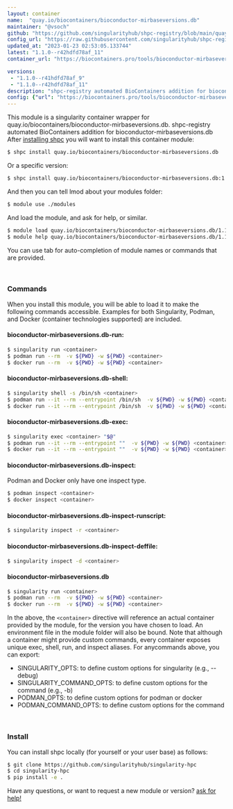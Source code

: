 ```yaml
---
layout: container
name:  "quay.io/biocontainers/bioconductor-mirbaseversions.db"
maintainer: "@vsoch"
github: "https://github.com/singularityhub/shpc-registry/blob/main/quay.io/biocontainers/bioconductor-mirbaseversions.db/container.yaml"
config_url: "https://raw.githubusercontent.com/singularityhub/shpc-registry/main/quay.io/biocontainers/bioconductor-mirbaseversions.db/container.yaml"
updated_at: "2023-01-23 02:53:05.133744"
latest: "1.1.0--r42hdfd78af_11"
container_url: "https://biocontainers.pro/tools/bioconductor-mirbaseversions.db"

versions:
 - "1.1.0--r41hdfd78af_9"
 - "1.1.0--r42hdfd78af_11"
description: "shpc-registry automated BioContainers addition for bioconductor-mirbaseversions.db"
config: {"url": "https://biocontainers.pro/tools/bioconductor-mirbaseversions.db", "maintainer": "@vsoch", "description": "shpc-registry automated BioContainers addition for bioconductor-mirbaseversions.db", "latest": {"1.1.0--r42hdfd78af_11": "sha256:c5d3acc4ff8a944677e639de0886338d7a3cf5d0989efbcafb75e35e914a2b64"}, "tags": {"1.1.0--r41hdfd78af_9": "sha256:0d4bb11653288d0dfc50fb48fdde0de08560565615831426a09ed65cb4c0b80a", "1.1.0--r42hdfd78af_11": "sha256:c5d3acc4ff8a944677e639de0886338d7a3cf5d0989efbcafb75e35e914a2b64"}, "docker": "quay.io/biocontainers/bioconductor-mirbaseversions.db"}
---
```


This module is a singularity container wrapper for quay.io/biocontainers/bioconductor-mirbaseversions.db.
shpc-registry automated BioContainers addition for bioconductor-mirbaseversions.db
After [installing shpc](#install) you will want to install this container module:


```bash
$ shpc install quay.io/biocontainers/bioconductor-mirbaseversions.db
```

Or a specific version:

```bash
$ shpc install quay.io/biocontainers/bioconductor-mirbaseversions.db:1.1.0--r42hdfd78af_11
```

And then you can tell lmod about your modules folder:

```bash
$ module use ./modules
```

And load the module, and ask for help, or similar.

```bash
$ module load quay.io/biocontainers/bioconductor-mirbaseversions.db/1.1.0--r42hdfd78af_11
$ module help quay.io/biocontainers/bioconductor-mirbaseversions.db/1.1.0--r42hdfd78af_11
```

You can use tab for auto-completion of module names or commands that are provided.

<br>

### Commands

When you install this module, you will be able to load it to make the following commands accessible.
Examples for both Singularity, Podman, and Docker (container technologies supported) are included.

#### bioconductor-mirbaseversions.db-run:

```bash
$ singularity run <container>
$ podman run --rm  -v ${PWD} -w ${PWD} <container>
$ docker run --rm  -v ${PWD} -w ${PWD} <container>
```

#### bioconductor-mirbaseversions.db-shell:

```bash
$ singularity shell -s /bin/sh <container>
$ podman run --it --rm --entrypoint /bin/sh  -v ${PWD} -w ${PWD} <container>
$ docker run --it --rm --entrypoint /bin/sh  -v ${PWD} -w ${PWD} <container>
```

#### bioconductor-mirbaseversions.db-exec:

```bash
$ singularity exec <container> "$@"
$ podman run --it --rm --entrypoint ""  -v ${PWD} -w ${PWD} <container> "$@"
$ docker run --it --rm --entrypoint ""  -v ${PWD} -w ${PWD} <container> "$@"
```

#### bioconductor-mirbaseversions.db-inspect:

Podman and Docker only have one inspect type.

```bash
$ podman inspect <container>
$ docker inspect <container>
```

#### bioconductor-mirbaseversions.db-inspect-runscript:

```bash
$ singularity inspect -r <container>
```

#### bioconductor-mirbaseversions.db-inspect-deffile:

```bash
$ singularity inspect -d <container>
```



#### bioconductor-mirbaseversions.db

```bash
$ singularity run <container>
$ podman run --rm  -v ${PWD} -w ${PWD} <container>
$ docker run --rm  -v ${PWD} -w ${PWD} <container>
```


In the above, the `<container>` directive will reference an actual container provided
by the module, for the version you have chosen to load. An environment file in the
module folder will also be bound. Note that although a container
might provide custom commands, every container exposes unique exec, shell, run, and
inspect aliases. For anycommands above, you can export:

 - SINGULARITY_OPTS: to define custom options for singularity (e.g., --debug)
 - SINGULARITY_COMMAND_OPTS: to define custom options for the command (e.g., -b)
 - PODMAN_OPTS: to define custom options for podman or docker
 - PODMAN_COMMAND_OPTS: to define custom options for the command

<br>

### Install

You can install shpc locally (for yourself or your user base) as follows:

```bash
$ git clone https://github.com/singularityhub/singularity-hpc
$ cd singularity-hpc
$ pip install -e .
```

Have any questions, or want to request a new module or version? [ask for help!](https://github.com/singularityhub/singularity-hpc/issues)